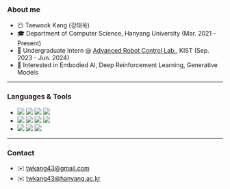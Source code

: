 ### About me
- 😶 Taewook Kang (강태욱)
- 🎓 Department of Computer Science, Hanyang University (Mar. 2021 - Present)
- 💼 Undergraduate Intern @ [Advanced Robot Control Lab.](https://sites.google.com/view/kist-arc/), KIST (Sep. 2023 - Jun. 2024)
- 🎯 Interested in Embodied AI, Deep Reinforcement Learning, Generative Models

---

### Languages & Tools
- <img src="https://img.shields.io/badge/C-A8B9CC?style=for-the-badge&logo=C&logoColor=white"/>
  <img src="https://img.shields.io/badge/C++-00599C?style=for-the-badge&logo=cplusplus&logoColor=white"/>
  <img src="https://img.shields.io/badge/Python-3776AB?style=for-the-badge&logo=python&logoColor=white"/>
  <img src="https://img.shields.io/badge/Java-007396?style=for-the-badge&logo=java&logoColor=white"/>

- <img src="https://img.shields.io/badge/Dart-0175C2?style=for-the-badge&logo=dart&logoColor=white"/>
  <img src="https://img.shields.io/badge/Flutter-02569B?style=for-the-badge&logo=flutter&logoColor=white"/>
  <img src="https://img.shields.io/badge/MySQL-4479A1?style=for-the-badge&logo=mysql&logoColor=white"/>
  <img src="https://img.shields.io/badge/Firebase-FFCA28?style=for-the-badge&logo=firebase&logoColor=white"/>

- <img src="https://img.shields.io/badge/ROS-22314E?style=for-the-badge&logo=ros&logoColor=white"/>
  <img src="https://img.shields.io/badge/pytorch-EE4C2C?style=for-the-badge&logo=pytorch&logoColor=white"/>
   <img src="https://img.shields.io/badge/latex-008080?style=for-the-badge&logo=latex&logoColor=white"/>

---

### Contact
- ✉️ twkang43@gmail.com
- ✉️ twkang43@hanyang.ac.kr

<!--
**twkang43/twkang43** is a ✨ _special_ ✨ repository because its `README.md` (this file) appears on your GitHub profile.

Here are some ideas to get you started:

- 🔭 I’m currently working on ...
- 🌱 I’m currently learning ...
- 👯 I’m looking to collaborate on ...
- 🤔 I’m looking for help with ...
- 💬 Ask me about ...
- 📫 How to reach me: ...
- 😄 Pronouns: ...
- ⚡ Fun fact: ...
-->
